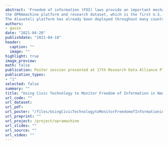 ```yaml
---
abstract: 'Freedom of information (FOI) laws provide an important mechanism for citizens and researchers to study public policy issues & evaluate government transparency. This poster presents
the OPRAmachine platform and research dataset, which is the first U.S.-based deployment of the open-source Alaveteli software for automating the FOI request process and collecting data on FOI requests submitted to authorities (mySociety Foundation, Inc. n.d.). Through the use of the website, data on over 20,000 requests made under New Jersey’s FOI law, the Open Public Records Act (OPRA), has been collected since 2017 until the present (Rozzi 2020).
The Alaveteli platform has already been deployed throughout many countries at the national level, including the UK-based WhatDoTheyKnow. OPRAmachine builds upon past work in this field by specificically focusing on a state & local government in New Jersey and its political subdivisions and fills a gap left by a lack of data collection by official governmental sources to enable new research.'
authors:
- gavin
date: "2021-04-20"
publishdate: "2021-04-18"
header:
  caption: ""
  image: ""
highlight: true
image_preview: 
math: false
publication: Poster session presented at 17th Research Data Alliance Plenary Meeting
publication_types:
- "1"
selected: false
summary: ""
title: "Using Civic Technology to Monitor Freedom of Information in New Jersey"
url_code: ""
url_dataset: 
url_pdf: 
url_poster: "/files/UsingCivicTechnologytoMonitorFreedomofInformationinNewJersey_20210416042747.pdf"
url_preprint: ""
url_project: /project/opramachine
url_slides: ""
url_source: ""
url_video: ""
---
```


